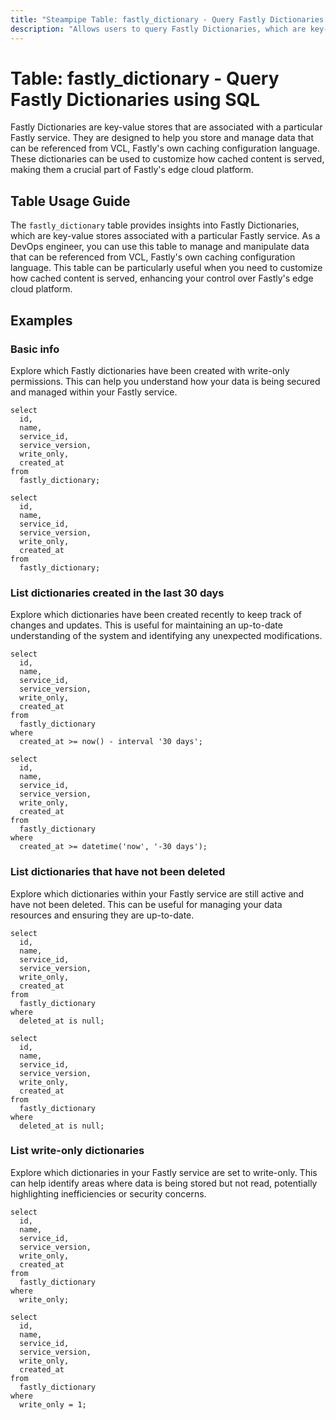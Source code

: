 ```yaml
---
title: "Steampipe Table: fastly_dictionary - Query Fastly Dictionaries using SQL"
description: "Allows users to query Fastly Dictionaries, which are key-value stores associated with a particular Fastly service."
---
```


# Table: fastly_dictionary - Query Fastly Dictionaries using SQL

Fastly Dictionaries are key-value stores that are associated with a particular Fastly service. They are designed to help you store and manage data that can be referenced from VCL, Fastly's own caching configuration language. These dictionaries can be used to customize how cached content is served, making them a crucial part of Fastly's edge cloud platform.

## Table Usage Guide

The `fastly_dictionary` table provides insights into Fastly Dictionaries, which are key-value stores associated with a particular Fastly service. As a DevOps engineer, you can use this table to manage and manipulate data that can be referenced from VCL, Fastly's own caching configuration language. This table can be particularly useful when you need to customize how cached content is served, enhancing your control over Fastly's edge cloud platform.

## Examples

### Basic info
Explore which Fastly dictionaries have been created with write-only permissions. This can help you understand how your data is being secured and managed within your Fastly service.

```sql+postgres
select
  id,
  name,
  service_id,
  service_version,
  write_only,
  created_at
from
  fastly_dictionary;
```

```sql+sqlite
select
  id,
  name,
  service_id,
  service_version,
  write_only,
  created_at
from
  fastly_dictionary;
```

### List dictionaries created in the last 30 days
Explore which dictionaries have been created recently to keep track of changes and updates. This is useful for maintaining an up-to-date understanding of the system and identifying any unexpected modifications.

```sql+postgres
select
  id,
  name,
  service_id,
  service_version,
  write_only,
  created_at
from
  fastly_dictionary
where
  created_at >= now() - interval '30 days';
```

```sql+sqlite
select
  id,
  name,
  service_id,
  service_version,
  write_only,
  created_at
from
  fastly_dictionary
where
  created_at >= datetime('now', '-30 days');
```

### List dictionaries that have not been deleted
Explore which dictionaries within your Fastly service are still active and have not been deleted. This can be useful for managing your data resources and ensuring they are up-to-date.

```sql+postgres
select
  id,
  name,
  service_id,
  service_version,
  write_only,
  created_at
from
  fastly_dictionary
where
  deleted_at is null;
```

```sql+sqlite
select
  id,
  name,
  service_id,
  service_version,
  write_only,
  created_at
from
  fastly_dictionary
where
  deleted_at is null;
```

### List write-only dictionaries
Explore which dictionaries in your Fastly service are set to write-only. This can help identify areas where data is being stored but not read, potentially highlighting inefficiencies or security concerns.

```sql+postgres
select
  id,
  name,
  service_id,
  service_version,
  write_only,
  created_at
from
  fastly_dictionary
where
  write_only;
```

```sql+sqlite
select
  id,
  name,
  service_id,
  service_version,
  write_only,
  created_at
from
  fastly_dictionary
where
  write_only = 1;
```